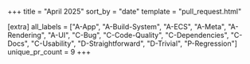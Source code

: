 +++
title = "April 2025"
sort_by = "date"
template = "pull_request.html"

[extra]
all_labels = ["A-App", "A-Build-System", "A-ECS", "A-Meta", "A-Rendering", "A-UI", "C-Bug", "C-Code-Quality", "C-Dependencies", "C-Docs", "C-Usability", "D-Straightforward", "D-Trivial", "P-Regression"]
unique_pr_count = 9
+++
